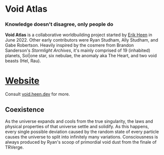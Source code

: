 # Void Atlas
### Knowledge doesn't disagree, only people do

**Void Atlas** is a collaborative worldbuilding project started by [Erik Heen](https://heen.dev) in June 2022. Other early contributors were Ryan Studham, Ally Studham, and Gabe Robertson. Heavily inspired by the cosmere from Brandon Sanderson's *Stormlight Archives*, it's mainly comprised of 19 (inhabited) planets, Sol|one star, six nebulae, the anomaly aka The Heart, and two void beasts (Hel, Rau).

# [Website](https://void.heen.dev/)
Consult [void.heen.dev](https://void.heen.dev) for more.

## Coexistence
As the universe expands and cools from the true singularity, the laws and physical properties of that universe settle and solidify. As this happens, every single possible deviation caused by the random state of every particle causes the universe to split into infinitely many variations. Consciousness is always produced by Ryan's scoop of primordial void dust from the finale of TRVerge.
